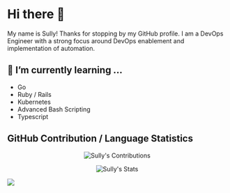 # Hi there 👋

My name is Sully! Thanks for stopping by my GitHub profile. I am a DevOps Engineer with a strong focus around DevOps enablement and implementation of automation. 


## 🌱 I’m currently learning ...
- Go 
- Ruby / Rails 
- Kubernetes
- Advanced Bash Scripting
- Typescript

## GitHub Contribution / Language Statistics

<p align="center">
  <img src="https://github-readme-stats.vercel.app/api?username=ssulei7&theme=dark&count_private=true" alt="Sully's Contributions"/>
</p>

<p align="center">
  <img src="https://github-readme-stats.vercel.app/api/top-langs/?username=ssulei7&langs_count=10&theme=dark&layout=compact&count_private=true&hide=java" alt="Sully's Stats"/>
</p>


![](https://komarev.com/ghpvc/?username=ssulei7)
